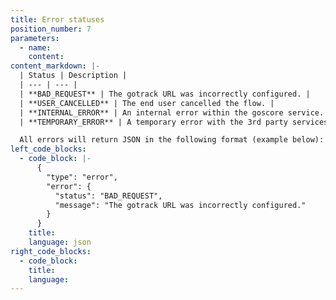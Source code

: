 ```yaml
---
title: Error statuses
position_number: 7
parameters:
  - name:
    content:
content_markdown: |-
  | Status | Description |
  | --- | --- |
  | **BAD_REQUEST** | The gotrack URL was incorrectly configured. |
  | **USER_CANCELLED** | The end user cancelled the flow. |
  | **INTERNAL_ERROR** | An internal error within the goscore service. Please contact <a href="mailto:support@goscore.me">support</a> for help. |
  | **TEMPORARY_ERROR** | A temporary error with the 3rd party services. Please try again. |

  All errors will return JSON in the following format (example below):
left_code_blocks:
  - code_block: |-
      {
        "type": "error",
        "error": {
          "status": "BAD_REQUEST",
          "message": "The gotrack URL was incorrectly configured."
        }
      }
    title:
    language: json
right_code_blocks:
  - code_block:
    title:
    language:
---
```

